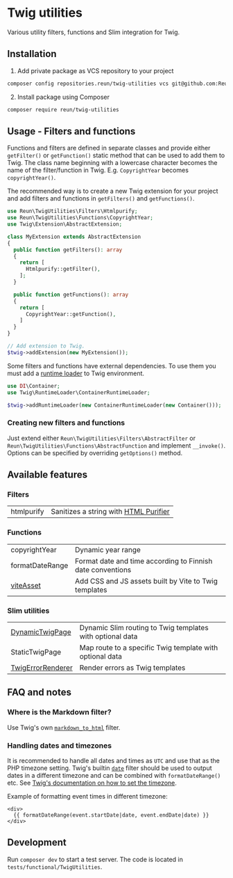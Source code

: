 # Twig utilities

Various utility filters, functions and Slim integration for Twig.

## Installation

1. Add private package as VCS repository to your project

```sh
composer config repositories.reun/twig-utilities vcs git@github.com:Reun-Media/twig-utilities.git
```

2. Install package using Composer

```sh
composer require reun/twig-utilities
```

## Usage - Filters and functions

Functions and filters are defined in separate classes and provide either
`getFilter()` or `getFunction()` static method that can be used to add them to
Twig. The class name beginning with a lowercase character becomes the name of
the filter/function in Twig. E.g. `CopyrightYear` becomes `copyrightYear()`.

The recommended way is to create a new Twig extension for your project and add
filters and functions in `getFilters()` and `getFunctions()`.

```php
use Reun\TwigUtilities\Filters\Htmlpurify;
use Reun\TwigUtilities\Functions\CopyrightYear;
use Twig\Extension\AbstractExtension;

class MyExtension extends AbstractExtension
{
  public function getFilters(): array
  {
    return [
      Htmlpurify::getFilter(),
    ];
  }

  public function getFunctions(): array
  {
    return [
      CopyrightYear::getFunction(),
    ]
  }
}

// Add extension to Twig.
$twig->addExtension(new MyExtension());
```

Some filters and functions have external dependencies. To use them you must add
a [runtime
loader](https://twig.symfony.com/doc/3.x/advanced.html#definition-vs-runtime) to
Twig environment.

```php
use DI\Container;
use Twig\RuntimeLoader\ContainerRuntimeLoader;

$twig->addRuntimeLoader(new ContainerRuntimeLoader(new Container()));
```

### Creating new filters and functions

Just extend either `Reun\TwigUtilities\Filters\AbstractFilter` or
`Reun\TwigUtilities\Functions\AbstractFunction` and implement `__invoke()`.
Options can be specified by overriding `getOptions()` method.

## Available features

### Filters

|            |                                                                   |
| ---------- | ----------------------------------------------------------------- |
| htmlpurify | Sanitizes a string with [HTML Purifier](http://htmlpurifier.org/) |

### Functions

|                                |                                                            |
| ------------------------------ | ---------------------------------------------------------- |
| copyrightYear                  | Dynamic year range                                         |
| formatDateRange                | Format date and time according to Finnish date conventions |
| [viteAsset](docs/ViteAsset.md) | Add CSS and JS assets built by Vite to Twig templates      |

### Slim utilities

|                                                |                                                           |
| ---------------------------------------------- | --------------------------------------------------------- |
| [DynamicTwigPage](docs/DynamicTwigPage.md)     | Dynamic Slim routing to Twig templates with optional data |
| StaticTwigPage                                 | Map route to a specific Twig template with optional data  |
| [TwigErrorRenderer](docs/TwigErrorRenderer.md) | Render errors as Twig templates                           |

## FAQ and notes

### Where is the Markdown filter?

Use Twig's own
[`markdown_to_html`](https://twig.symfony.com/doc/3.x/filters/markdown_to_html.html)
filter.

### Handling dates and timezones

It is recommended to handle all dates and times as `UTC` and use that as the PHP
timezone setting. Twig's builtin
[`date`](https://twig.symfony.com/doc/3.x/filters/date.html) filter should be
used to output dates in a different timezone and can be combined with
`formatDateRange()` etc. See [Twig's documentation on how to set the
timezone](https://twig.symfony.com/doc/3.x/filters/date.html#timezone).

Example of formatting event times in different timezone:

```twig
<div>
  {{ formatDateRange(event.startDate|date, event.endDate|date) }}
</div>
```

## Development

Run `composer dev` to start a test server. The code is located in
`tests/functional/TwigUtilities`.
